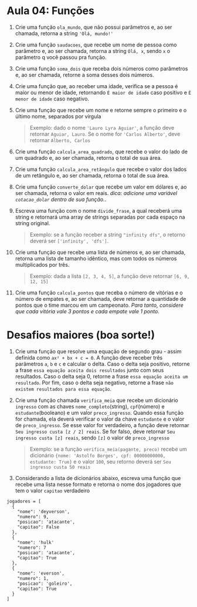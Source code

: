# Aula 04: Funções

1. Crie uma função `ola_mundo`, que não possui parâmetros e, ao ser chamada, retorna a string `'Olá, mundo!'`

2. Crie uma função `saudacoes`, que recebe um nome de pessoa como parâmetro e, ao ser chamada, retorna a string `Olá, x`, sendo `x` o parâmetro q você passou pra função.

3. Crie uma função `soma_dois` que receba dois números como parâmetros e, ao ser chamada, retorne a soma desses dois números.

4. Crie uma função que, ao receber uma idade, verifica se a pessoa é maior ou menor de idade, retornando `É maior de idade` caso positivo e `É menor de idade` caso negativo.

5. Crie uma função que recebe um nome e retorne sempre o primeiro e o último nome, separados por vírgula
    > Exemplo: dado o nome `'Lauro Lyra Aguiar'`, a função deve retornar `Aguiar, Lauro`. Se o nome for `'Carlos Alberto'`, deve retornar `Alberto, Carlos`

6. Crie uma função `calcula_area_quadrado`, que recebe o valor do lado de um quadrado e, ao ser chamada, retorna o total de sua área.

7.  Crie uma função `calcula_area_retângulo` que recebe o valor dos lados de um retângulo e, ao ser chamada, retorna o total de sua área.

8. Crie uma função `converte_dolar` que recebe um valor em dólares e, ao ser chamada, retorna o valor em reais. _dica: adicione uma variável `cotacao_dolar` dentro de sua função._.

9. Escreva uma função com o nome `divide_frase`, a qual receberá uma string e retornará uma array de strings separadas por cada espaço na string original.
   >Exemplo: se a função receber a string `"infinity dfs"`, o retorno deverá ser `['infinity', 'dfs']`.

10. Crie uma função que recebe uma lista de números e, ao ser chamada, retorna uma lista de tamanho idêntico, mas com todos os números multiplicados por três.
    > Exemplo: dada a lista `[2, 3, 4, 5]`, a função deve retornar `[6, 9, 12, 15]`

11. Crie uma função `calcula_pontos` que receba o número de vitórias e o número de empates e, ao ser chamada, deve retornar a quantidade de pontos que o time marcou em um campeonato. _Para tanto, considere que cada vitória vale 3 pontos e cada empate vale 1 ponto._


# Desafios maiores (boa sorte!)

1. Crie uma função que resolve uma equação de segundo grau - assim definida como `ax² + bx + c = 0`. A função deve receber três parâmetros `a`, `b` e `c` e calcular o delta. Caso o delta seja positivo, retorne a frase `essa equação aceita dois resultados` junto com seus resultados. Caso o delta seja 0, retorne a frase `essa equação aceita um resultado`. Por fim, caso o delta seja negativo, retorne a frase `não existem resultados para essa equação`.

2. Crie uma função chamada `verifica_meia` que recebe um dicionário `ingresso` com as chaves `nome_completo`(string), `cpf`(número) e `estudante`(booleano) e um valor `preco_ingresso`. Quando essa função for chamada, ela deverá verificar o valor da chave `estudante` e o valor de `preco_ingresso`. Se esse valor for verdadeiro, a função deve retornar `Seu ingresso custa [z / 2] reais`. Se for falso, deve retornar `Seu ingresso custa [z] reais`, sendo `[z]` o valor de `preco_ingresso`
    > Exemplo: se a função `verifica_meia(pagante, preco)` recebe um dicionário `{nome: 'Astolfo Borges', cpf: 00000000000, estudante: True}` e o valor `100`, seu retorno deverá ser `Seu ingresso custa 50 reais`

3. Considerando a lista de dicionários abaixo, escreva uma função que recebe uma lista nesse formato e retorna o nome dos jogadores que tem o valor `capitao` verdadeiro
```
jogadores = [
  {
    "nome": 'deyverson',
    "numero": 9,
    "posicao": 'atacante',
    "capitao": False
  },
  {
    "nome": 'hulk'
    "numero": 7
    "posicao": 'atacante',
    "capitao": True
  },
  {
    "nome": 'everson',
    "numero": 1,
    "posicao": 'goleiro',
    "capitao": True
  }
]
```
